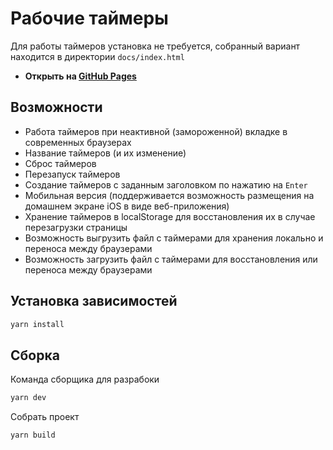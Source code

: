 # Рабочие таймеры

Для работы таймеров установка не требуется, собранный вариант находится в директории `docs/index.html`

* **Открыть на [GitHub Pages](https://vkdg.github.io/work-timer/)**

## Возможности
* Работа таймеров при неактивной (замороженной) вкладке в современных браузерах
* Название таймеров (и их изменение)
* Сброс таймеров
* Перезапуск таймеров
* Создание таймеров с заданным заголовком по нажатию на `Enter`
* Мобильная версия (поддерживается возможность размещения на домашнем экране iOS в виде веб-приложения)
* Хранение таймеров в localStorage для восстановления их в случае перезагрузки страницы
* Возможность выгрузить файл с таймерами для хранения локально и переноса между браузерами
* Возможность загрузить файл с таймерами для восстановления или переноса между браузерами


## Установка зависимостей
```bash
yarn install
```

## Сборка
Команда сборщика для разрабоки
```bash
yarn dev
```
Собрать проект
```bash
yarn build
```